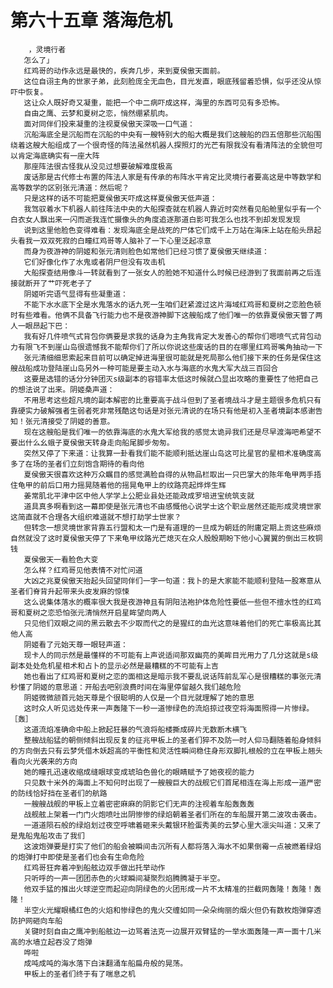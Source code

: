 # 第六十五章 落海危机
        ，灵境行者
       怎么了」
       红鸡哥的动作永远是最快的，疾奔几步，来到夏侯傲天面前。
       这位自诩主角的世家子弟，此刻脸庞全无血色，目光发直，眼底残留着恐惧，似乎还没从惊吓中恢复。
       这让众人既好奇又凝重，能把一个中二病吓成这样，海里的东西可见有多恐怖。
       自由之鹰、云梦和夏树之恋，悄然绷紧肌肉。
       面对同伴们投来凝重的注视夏侯傲天深吸一口气道：
       沉船海底全是沉船而在沉船的中央有一艘特别大的船大概是我们这艘船的四五倍那些沉船围绕着这艘大船组成了一个很奇怪的阵法虽然机器人探照灯的光芒有限我没有看清阵法的全貌但可以肯定海底确实有一座大阵
       那座阵法很古怪我从没见过想要破解难度极高
       废话那是古代修士布置的阵法人家是有传承的布阵水平肯定比灵境行者要高这是中等数学和高等数学的区别张元清道：然后呢？
       只是这样的话不可能把夏侯傲天吓成这样夏侯傲天低声道：
       我驾驭着水下机器人前往阵法中央的大船探查就在机器人靠近时突然看见船舱里似乎有一个白衣女人飘出来一闪而逝我连忙摄像头的角度追逐那道白影可我怎么也找不到却发现发现
       说到这里他脸色变得难看：发现海底全是战死的尸体它们成千上万站在海床上站在船头昂起头看我一双双死寂的白瞳红鸡哥等人脑补了一下心里泛起凉意
       而身为夜游神的阴姬和张元清则脸色如常他们已经习惯了夏侯傲天继续道：
       它们好像化作了水鬼或者阴尸但没有攻击机
       大船探查结用像斗一转就看到了一张女人的脸她不知道什么时候已经游到了我面前再之后连接就断开了艹吓死老子了
       阴姬听完语气显得有些凝重道：
       不能下水水底下全是水鬼落水的话九死一生咱们赶紧渡过这片海域红鸡哥和夏树之恋脸色顿时有些难看。他俩不具备飞行能力也不是夜游神脚下这艘船成了他们唯一的依靠夏侯傲天瞥了两人一眼昂起下巴：
       我有好几件喷气式背包你俩要是求我的话身为主角我肯定大发善心的帮你们嗯喷气式背包动力有限飞不到崖山岛很遗憾我不能帮你们了所以你说这些废话的目的在哪里红鸡哥嘴角抽动一下
       张元清细细思索起来目前可以确定掉进海里很可能就是死局那么他们接下来的任务是保住这艘战船成功登陆崖山岛另外一种可能是要主动入水与海底的水鬼大军大战三百回合
       这要是选错的话分分钟团灭s级副本的容错率太低这时候就凸显出攻略的重要性了他把自己的想法说了出来。阴姬桑声道：
       不用思考这些超凡境的副本解密的比重要高于战斗但到了圣者境战斗才是主题很多危机只有靠硬实力破解强者生弱者死非常残酷这句话是对张元清说的在场只有他是初入圣者境副本感谢告知！张元清接受了阴姬的善意。
       现在这艘船是我们唯一的依靠海底的水鬼大军给我的感觉太诡异我们还是尽早渡海吧希望不要出什么幺蛾子夏侯傲天转身走向船尾脚步匆匆。
       突然又停了下来道：让我算一卦看我们能不能顺利抵达崖山岛这可比星官的星相术准确度高多了在场的圣者们立刻饱含期待的看向他
       夏侯傲天很喜欢这种万众瞩目的感觉满脸自得的从物品栏取出一只巴掌大的陈年龟甲两手捂住龟甲的前后口用力摇晃随着他的摇晃龟甲上的纹路亮起烨烨生辉
       姜常肌北平津中区中他人学学上公肥业县处还能政成罗培进宝统筑支就
       道具真多啊看到这一幕即使是张元清也不由感慨他心说学士这个职业居然还能形成灵境世家这简直就不合理各大组织难道就不想打劫学士世家？
       但转念一想灵境世家背靠五行盟和太一门是有道理的一旦成为朝廷的附庸定期上贡这些麻烦自然就没了这时夏侯傲天停了下来龟甲纹路光芒熄灭在众人殷殷期盼下他小心翼翼的倒出三枚铜钱
       夏侯傲天一看脸色大变
       怎么样？红鸡哥见他表情不对忙问道
       大凶之兆夏侯傲天抬起头回望同伴们一字一句道：我卜的是大家能不能顺利登陆一股寒意从圣者们脊背升起带来头皮发麻的惊悚
       这么说集体落水的概率很大我是夜游神且有阴阳法袍护体危险性要低一些但不擅水性的红鸡哥和夏树之恋恐怕张元清悄然开启星眸望向两人
       只见他们双眼之间的黑云散去不少取而代之的是猩红的血光这意味着他们的死亡率极高比其他人高
       阴姬看了元始天尊一眼轻声道：
       现卡人的同示然是最懂样的不可能有上声说适间那双幽亮的美眸目光用力了几分这就是s级副本处处危机星相术和占卜的显示必然是最糟糕的不可能有上吉
       她也看出了红鸡哥和夏树之恋的面相这是暗示我不要乱说话阵前乱军心是很糟糕的事张元清秒懂了阴姬的意思道：开船去吧别浪费时间在海里停留越久我们越危险
       阴姬微微颔首元始天尊是个很聪明的人仅是一个目光就理解了她的意思
       这时众人听见远处传来一声轰隆下一秒一道惨绿色的流焰掠过夜空将海面照得一片惨绿。［轰］
       这道流焰准确命中船上掀起狂暴的气浪将船楼撕成碎片无数断木横飞
       整艘战船猛的朝侧倾斜出现反复的征兆甲板上的圣者们猝不及防一时人仰马翻随着船身倾斜的方向倒去只有云梦凭借木妖超高的平衡性和灵活性瞬间稳住身形双脚扎根般的立在甲板上翘头看向火光袭来的方向
       她的瞳孔迅速收缩成缝眼球变成琥珀色兽化的眼睛赋予了她夜视的能力
       只见数十米外的海面上不知何时出现了一艘艘巨大的战舰它们首尾相连在海上形成一道严密的防线恰好挡在圣者们的航路
       一艘艘战舰的甲板上立着密密麻麻的阴影它们无声的注视着车船轰轰轰
       战舰舷上架着一门门火炮喷吐出阴惨惨的绿焰朝着圣者们所在的车船展开第二波攻击袭击。
       一道道陨石般的绿焰划过夜空呼啸着砸来头戴银环脸蛋秀美的云梦心里大凛尖叫道：又来了是鬼船鬼船攻击了我们
       这波炮弹要是打实了他们的船会被瞬间击沉所有人都将落入海水不如果倒霉一点被燃着绿焰的炮弹打中即使是圣者们也会有生命危险
       红鸡哥狂奔着冲到船舷边双手做出托举动作
       只听呼的一声一团团赤色的火球瞬间凝聚烈焰腾腾凝于半空。
       他双手猛的推出火球逆空而起迎向阴绿色的火团形成一片不太精准的拦截网轰隆！轰隆！轰隆！
       半空火光耀眼橘红色的火焰和惨绿色的鬼火交缠如同一朵朵绚丽的烟火但仍有数枚炮弹穿透防护网砸向车船
       关键时刻自由之鹰冲到船舷边一边骂着法克一边展开双臂猛的一举水面轰隆一声一面十几米高的水墙立起吞没了炮弹
       哗啦
       成吨成吨的海水落下白沫翻涌车船扁舟般的晃荡。
       甲板上的圣者们终于有了喘息之机